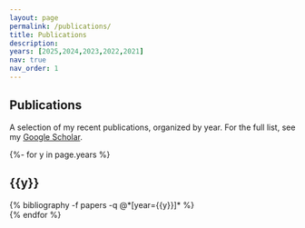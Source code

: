 ```yaml
---
layout: page
permalink: /publications/
title: Publications
description: 
years: [2025,2024,2023,2022,2021]
nav: true
nav_order: 1
---
```


## Publications

A selection of my recent publications, organized by year. For the full list, see my [Google Scholar](https://scholar.google.com/citations?user=AkEXTbIAAAAJ&hl=en).

<div class="publications mt-4">
{%- for y in page.years %}
  <h2 class="year border-bottom pb-2 mt-4">{{y}}</h2>
  <div class="mb-4">
    {% bibliography -f papers -q @*[year={{y}}]* %}
  </div>
{% endfor %}
</div>
